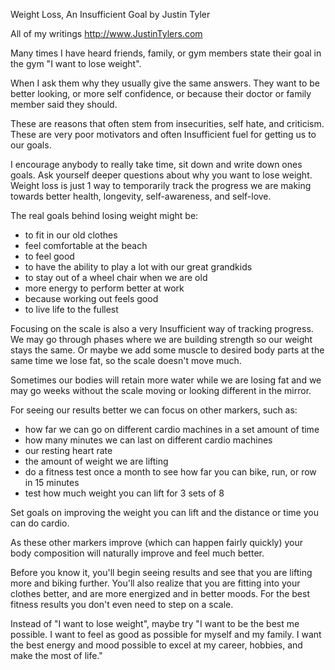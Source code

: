 Weight Loss, An Insufficient Goal
by Justin Tyler

All of my writings
http://www.JustinTylers.com

Many times I have heard friends, family, or gym members state their goal in the gym "I want to lose weight". 

When I ask them why they usually give the same answers. They want to be better looking, or more self confidence, or because their doctor or family member said they should.

These are reasons that often stem from insecurities, self hate, and criticism. These are very poor motivators and often Insufficient fuel for getting us to our goals.

I encourage anybody to really take time, sit down and write down ones goals. Ask yourself deeper questions about why you want to lose weight. Weight loss is just 1 way to temporarily track the progress we are making towards better health, longevity, self-awareness, and self-love. 

The real goals behind losing weight might be: 
- to fit in our old clothes
- feel comfortable at the beach
- to feel good 
- to have the ability to play a lot with our great grandkids 
- to stay out of a wheel chair when we are old
- more energy to perform better at work 
- because working out feels good 
- to live life to the fullest 

Focusing on the scale is also a very Insufficient way of tracking progress. We may go through phases where we are building strength so our weight stays the same. Or maybe we add some muscle to desired body parts at the same time we lose fat, so the scale doesn't move much. 

Sometimes our bodies will retain more water while we are losing fat and we may go weeks without the scale moving or looking different in the mirror. 

For seeing our results better we can focus on other markers, such as:

- how far we can go on different cardio machines in a set amount of time 
- how many minutes we can last on different cardio machines 
- our resting heart rate 
- the amount of weight we are lifting 
- do a fitness test once a month to see how far you can bike, run, or row in 15 minutes 
- test how much weight you can lift for 3 sets of 8

Set goals on improving the weight you can lift and the distance or time you can do cardio.

As these other markers improve (which can happen fairly quickly) your body composition will naturally improve and feel much better. 

Before you know it, you'll begin seeing results and see that you are lifting more and biking further. 
You'll also realize that you are fitting into your clothes better, and are more energized and in better moods. 
For the best fitness results you don't even need to step on a scale. 

Instead of "I want to lose weight", 
maybe try 
"I want to be the best me possible. 
I want to feel as good as possible for myself and my family. 
I want the best energy and mood possible to excel at my career, hobbies, and make the most of life."